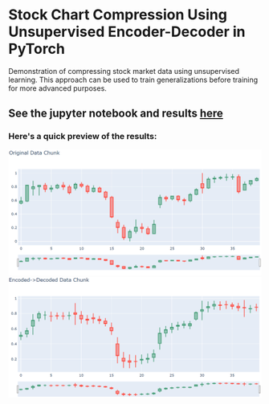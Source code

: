# Stock Chart Compression Using Unsupervised Encoder-Decoder in PyTorch
Demonstration of compressing stock market data using unsupervised learning.  This approach can be used to train generalizations before training for more advanced purposes.

## See the jupyter notebook and results [here](https://gkaye-machine-learning.s3.amazonaws.com/README.html)

### Here's a quick preview of the results:
![Input](/example_input_1.PNG)
![Input](/example_output_1.PNG)
